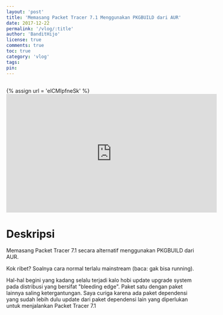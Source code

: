 ```yaml
---
layout: 'post'
title: 'Memasang Packet Tracer 7.1 Menggunakan PKGBUILD dari AUR'
date: 2017-12-22
permalink: '/vlog/:title'
author: 'BanditHijo'
license: true
comments: true
toc: true
category: 'vlog'
tags:
pin:
---
```


<div style="margin-top:30px;"></div>
<!-- EMBED CONTAINER: YOUTUBE -->
{% assign url = 'elCMIpfneSk' %}
<div class='embed-container'>
<iframe width="560" height="315" src="https://www.youtube.com/embed/{{ url }}" frameborder="0" allow="accelerometer; autoplay; encrypted-media; gyroscope; picture-in-picture" allowfullscreen></iframe>
</div>

# Deskripsi

Memasang Packet Tracer 7.1 secara alternatif menggunakan PKGBUILD dari AUR.

Kok ribet? Soalnya cara normal terlalu mainstream (baca: gak bisa running).

Hal-hal begini yang kadang selalu terjadi kalo hobi update upgrade system pada distribusi yang bersifat "bleeding edge".
Paket satu dengan paket lainnya saling ketergantungan. Saya curiga karena ada paket dependensi yang sudah lebih dulu update dari paket dependensi lain yang diperlukan untuk menjalankan Packet Tracer 7.1
